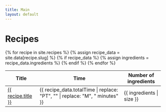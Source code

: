 ```yaml
---
title: Main
layout: default
---
```

<h1>Recipes</h1>
  <div class = "row">
    <div class = "col-sm-12">
      <table class="table table-striped-columns">
        <thead>
          <tr>
            <th>Title</th>
            <th>Time</th>
            <th>Number of ingredients</th>
          </tr>
        </thead>
        <tbody>
          {% for recipe in site.recipes %}
          {% assign recipe_data = site.data[recipe.slug] %}
            {% if recipe_data %}
              {% assign ingredients = recipe_data.ingredients %}
          <tr>
            <td><a href="{{ recipe.url | relative_url }}">{{ recipe.title }}</a></td>
            <td>{{ recipe_data.totalTime | replace: "PT", "" | replace: "M", " minutes"  }}</td>
            <td>{{ ingredients | size }}</td>
          </tr>
            {% endif %}
          {% endfor %}
        </tbody>
      </table>
    </div>
